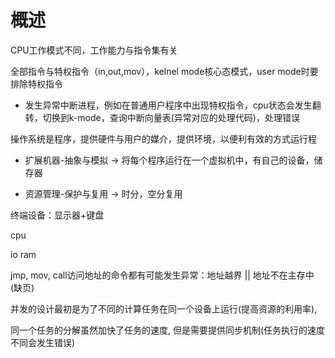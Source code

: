 # 概述
CPU工作模式不同，工作能力与指令集有关

全部指令与特权指令（in,out,mov），kelnel mode核心态模式，user mode时要排除特权指令

-   发生异常中断进程，例如在普通用户程序中出现特权指令，cpu状态会发生翻转，切换到k-mode，查询中断向量表(异常对应的处理代码)，处理错误

操作系统是程序，提供硬件与用户的媒介，提供环境，以便利有效的方式运行程

-   扩展机器-抽象与模拟 -> 将每个程序运行在一个虚拟机中，有自己的设备，储存器

-   资源管理-保护与复用 -> 时分，空分复用

终端设备：显示器+键盘

cpu

io ram

jmp, mov, call访问地址的命令都有可能发生异常：地址越界 || 地址不在主存中(缺页)

并发的设计最初是为了不同的计算任务在同一个设备上运行(提高资源的利用率),

同一个任务的分解虽然加快了任务的速度, 但是需要提供同步机制(任务执行的速度不同会发生错误)


<!--stackedit_data:
eyJoaXN0b3J5IjpbLTM1NTg5MTY1OF19
-->